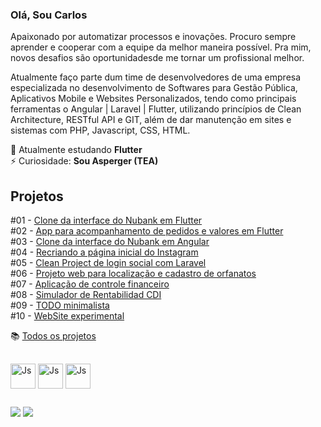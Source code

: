 <h3 align="left">Olá, Sou Carlos</h3>
<p align="left">Apaixonado por automatizar processos e inovações. Procuro sempre aprender e cooperar com a equipe da melhor maneira possível. Pra mim, novos desafios são oportunidadesde me tornar um profissional melhor.</p>
<p>Atualmente faço parte dum time de desenvolvedores de uma empresa especializada no desenvolvimento de Softwares para Gestão Pública, Aplicativos Mobile e Websites Personalizados, tendo como principais ferramentas o Angular | Laravel | Flutter, utilizando princípios de Clean Architecture, RESTful API e GIT, além de dar manutenção em sites e sistemas com PHP, Javascript, CSS, HTML.</p>


🌱 Atualmente estudando **Flutter**  
⚡ Curiosidade: **Sou Asperger (TEA)**

## Projetos 


#01 - [Clone da interface do Nubank em Flutter](https://github.com/carlospessin/nubank-clone-flutter)  
#02 - [App para acompanhamento de pedidos e valores em Flutter](https://github.com/carlospessin/zallpy-digital-flutter)  
#03 - [Clone da interface do Nubank em Angular](https://github.com/carlospessin/nubank-clone-angular)  
#04 - [Recriando a página inicial do Instagram](https://github.com/carlospessin/instagram-loginpage-clone)  
#05 - [Clean Project de login social com Laravel](https://github.com/carlospessin/laravel-social-login)  
#06 - [Projeto web para localização e cadastro de orfanatos](https://github.com/carlospessin/happy)  
#07 - [Aplicação de controle financeiro](https://github.com/carlospessin/dev-finance)  
#08 - [Simulador de Rentabilidad CDI](https://github.com/carlospessin/cdi)  
#09 - [TODO minimalista](https://github.com/carlospessin/todo-list)  
#10 - [WebSite experimental](https://github.com/carlospessin/fds-burger)  

:books: [Todos os projetos](https://github.com/carlospessin?tab=repositories)


##

<p align="left">
  <img align="center" alt="Js" height="40" width="40" src="https://cdn.jsdelivr.net/gh/devicons/devicon@latest/icons/laravel/laravel-original.svg"> 
  <img align="center" alt="Js" height="40" width="40" src="https://cdn.jsdelivr.net/gh/devicons/devicon@latest/icons/vuejs/vuejs-original.svg">
  <img align="center" alt="Js" height="40" width="40" src="https://cdn.jsdelivr.net/gh/devicons/devicon@latest/icons/flutter/flutter-original.svg">
</p>

##

<p align="left">
  <a href="https://www.linkedin.com/in/carlospessin" target="_blank"><img src="https://img.shields.io/badge/-LinkedIn-%230077B5?style=for-the-badge&logo=linkedin&logoColor=white" target="_blank"></a> 
  <a href="https://instagram.com/carlospessin" target="_blank"><img src="https://img.shields.io/badge/-Instagram-%23E4405F?style=for-the-badge&logo=instagram&logoColor=white" target="_blank"></a>
</p>


<!-- <p><img align="left" src="https://github-readme-stats.vercel.app/api/top-langs?username=carlospessin&show_icons=true&locale=en&layout=compact" alt="carlospessin" /></p> -->

